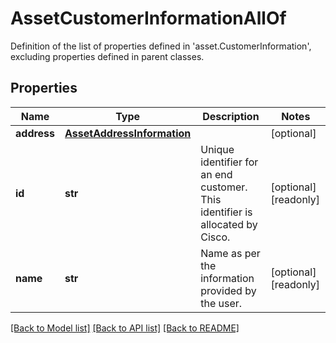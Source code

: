 # AssetCustomerInformationAllOf

Definition of the list of properties defined in 'asset.CustomerInformation', excluding properties defined in parent classes.
## Properties
Name | Type | Description | Notes
------------ | ------------- | ------------- | -------------
**address** | [**AssetAddressInformation**](AssetAddressInformation.md) |  | [optional] 
**id** | **str** | Unique identifier for an end customer. This identifier is allocated by Cisco. | [optional] [readonly] 
**name** | **str** | Name as per the information provided by the user. | [optional] [readonly] 

[[Back to Model list]](../README.md#documentation-for-models) [[Back to API list]](../README.md#documentation-for-api-endpoints) [[Back to README]](../README.md)


